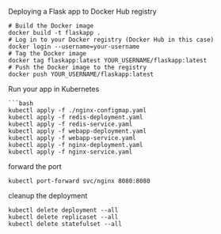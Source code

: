Deploying a Flask app to Docker Hub registry

```shell
# Build the Docker image
docker build -t flaskapp .
# Log in to your Docker registry (Docker Hub in this case)
docker login --username=your-username
# Tag the Docker image
docker tag flaskapp:latest YOUR_USERNAME/flaskapp:latest
# Push the Docker image to the registry
docker push YOUR_USERNAME/flaskapp:latest
```
Run your app in Kubernetes

```shell
```bash
kubectl apply -f ./nginx-configmap.yaml
kubectl apply -f redis-deployment.yaml
kubectl apply -f redis-service.yaml
kubectl apply -f webapp-deployment.yaml
kubectl apply -f webapp-service.yaml
kubectl apply -f nginx-deployment.yaml
kubectl apply -f nginx-service.yaml
```

forward the port
```shell
kubectl port-forward svc/nginx 8080:8080
```

cleanup the deployment
```shell
kubectl delete deployment --all
kubectl delete replicaset --all
kubectl delete statefulset --all
```